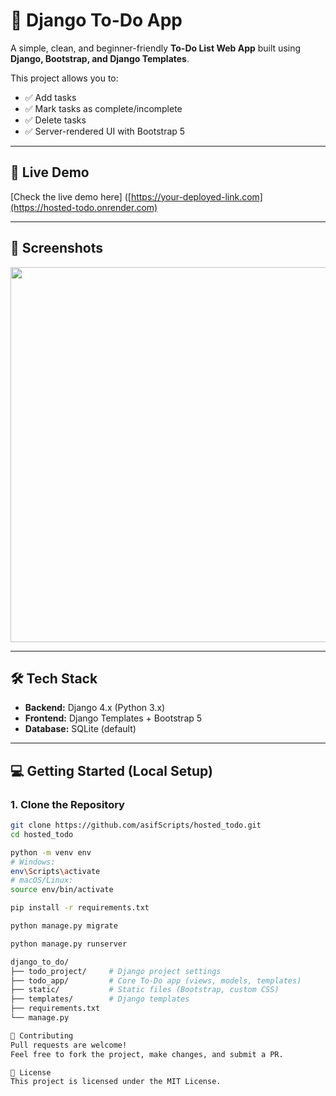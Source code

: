 # 📝 Django To-Do App

A simple, clean, and beginner-friendly **To-Do List Web App** built using **Django, Bootstrap, and Django Templates**.

This project allows you to:
- ✅ Add tasks
- ✅ Mark tasks as complete/incomplete
- ✅ Delete tasks
- ✅ Server-rendered UI with Bootstrap 5

---

## 🚀 Live Demo
[Check the live demo here] ([https://your-deployed-link.com](https://hosted-todo.onrender.com)

---

## 📸 Screenshots

<img src="https://your-screenshot-link.com/todo-home.png" width="600" />

---

## 🛠 Tech Stack

- **Backend:** Django 4.x (Python 3.x)
- **Frontend:** Django Templates + Bootstrap 5
- **Database:** SQLite (default)

---

## 💻 Getting Started (Local Setup)

### 1. Clone the Repository
```bash
git clone https://github.com/asifScripts/hosted_todo.git
cd hosted_todo

python -m venv env
# Windows:
env\Scripts\activate
# macOS/Linux:
source env/bin/activate

pip install -r requirements.txt

python manage.py migrate

python manage.py runserver

django_to_do/
├── todo_project/     # Django project settings
├── todo_app/         # Core To-Do app (views, models, templates)
├── static/           # Static files (Bootstrap, custom CSS)
├── templates/        # Django templates
├── requirements.txt
└── manage.py

🤝 Contributing
Pull requests are welcome!
Feel free to fork the project, make changes, and submit a PR.

📄 License
This project is licensed under the MIT License.
